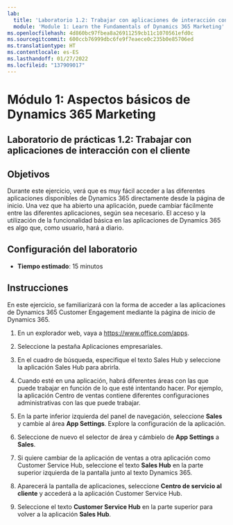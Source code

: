 ```yaml
---
lab:
  title: 'Laboratorio 1.2: Trabajar con aplicaciones de interacción con el cliente'
  module: 'Module 1: Learn the Fundamentals of Dynamics 365 Marketing'
ms.openlocfilehash: 4d860bc97fbea8a26911259cb11c1070561efd0c
ms.sourcegitcommit: 600ccb76999dbc6fe9f7eaece0c235b0e85706ed
ms.translationtype: HT
ms.contentlocale: es-ES
ms.lasthandoff: 01/27/2022
ms.locfileid: "137909017"
---
```

<a name="module-1-learn-the-fundamentals-of-dynamics-365-marketing"></a>Módulo 1: Aspectos básicos de Dynamics 365 Marketing
========================

## <a name="practice-lab-12---work-with-customer-engagement-apps"></a>Laboratorio de prácticas 1.2: Trabajar con aplicaciones de interacción con el cliente 

## <a name="objectives"></a>Objetivos

Durante este ejercicio, verá que es muy fácil acceder a las diferentes aplicaciones disponibles de Dynamics 365 directamente desde la página de inicio. Una vez que ha abierto una aplicación, puede cambiar fácilmente entre las diferentes aplicaciones, según sea necesario. El acceso y la utilización de la funcionalidad básica en las aplicaciones de Dynamics 365 es algo que, como usuario, hará a diario.


## <a name="lab-setup"></a>Configuración del laboratorio

  - **Tiempo estimado**: 15 minutos

## <a name="instructions"></a>Instrucciones

En este ejercicio, se familiarizará con la forma de acceder a las aplicaciones de Dynamics 365 Customer Engagement mediante la página de inicio de Dynamics 365. 

1.  En un explorador web, vaya a https://www.office.com/apps. 

2.  Seleccione la pestaña Aplicaciones empresariales.  

3.  En el cuadro de búsqueda, especifique el texto Sales Hub y seleccione la aplicación Sales Hub para abrirla.  

4. Cuando esté en una aplicación, habrá diferentes áreas con las que puede trabajar en función de lo que esté intentando hacer. Por ejemplo, la aplicación Centro de ventas contiene diferentes configuraciones administrativas con las que puede trabajar. 

5. En la parte inferior izquierda del panel de navegación, seleccione **Sales** y cambie al área **App Settings**. Explore la configuración de la aplicación.

6. Seleccione de nuevo el selector de área y cámbielo de **App Settings** a **Sales**.

7. Si quiere cambiar de la aplicación de ventas a otra aplicación como Customer Service Hub, seleccione el texto **Sales Hub** en la parte superior izquierda de la pantalla junto al texto Dynamics 365. 

8. Aparecerá la pantalla de aplicaciones, seleccione **Centro de servicio al cliente** y accederá a la aplicación Customer Service Hub. 

9. Seleccione el texto **Customer Service Hub** en la parte superior para volver a la aplicación **Sales Hub**. 
